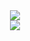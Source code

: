 <div align="center">
  <img src="https://github-readme-streak-stats.herokuapp.com/?user=yopopova" /> </br>
  <img src="https://github-readme-stats.vercel.app/api/top-langs/?username=yopopova&layout=compact" />
</div>
<!-- <img src="https://github-readme-stats.vercel.app/api/top-langs/?username=yopopova&layout=compact" /> -->

<!---
yopopova/yopopova is a ✨ special ✨ repository because its `README.md` (this file) appears on your GitHub profile.
You can click the Preview link to take a look at your changes.
--->
